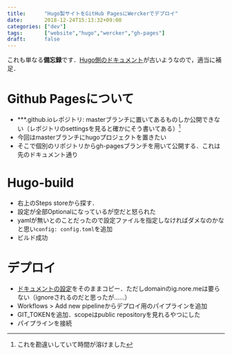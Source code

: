 ```yaml
---
title:      "Hugo製サイトをGitHub PagesにWerckerでデプロイ"
date:       2018-12-24T15:13:32+09:00
categories: ["dev"]
tags:       ["website","hugo","wercker","gh-pages"]
draft:      false
---
```


これも単なる**備忘録**です．[Hugo側のドキュメント](https://gohugo.io/hosting-and-deployment/deployment-with-wercker/)が古いようなので，適当に補足．

<!--more-->

# Github Pagesについて
* \*\*\*.github.ioレポジトリ: masterブランチに置いてあるものしか公開できない（レポジトリのsettingsを見ると確かにそう書いてある）[^1]
* 今回はmasterブランチにhugoプロジェクトを置きたい
* そこで個別のリポジトリからgh-pagesブランチを用いて公開する．これは先のドキュメント通り

[^1]:これを勘違いしていて時間が溶けました

# Hugo-build
- 右上のSteps storeから探す．
- 設定が全部Optionalになっているが空だと怒られた
- yamlが無いとのことだったので設定ファイルを指定しなければダメなのかなと思い`config: config.toml`を追加
- ビルド成功

# デプロイ
- [ドキュメントの設定](https://gohugo.io/hosting-and-deployment/deployment-with-wercker/#add-a-github-pages-deploy-step-to-wercker-yml)をそのままコピー．ただしdomainのig.nore.meは要らない（ignoreされるのだと思ったが……）
- Workflows > Add new pipelineからデプロイ用のパイプラインを追加
- GIT_TOKENを追加．scopeはpublic repositoryを見れるやつにした
- パイプラインを接続


